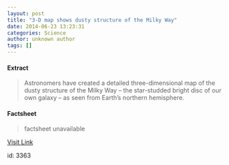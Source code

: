 ```yaml
---
layout: post
title: "3-D map shows dusty structure of the Milky Way"
date: 2014-06-23 13:23:31
categories: Science
author: unknown author
tags: []
---
```



#### Extract
>Astronomers have created a detailed three-dimensional map of the dusty structure of the Milky Way – the star-studded bright disc of our own galaxy – as seen from Earth’s northern hemisphere.

#### Factsheet
>factsheet unavailable

[Visit Link](http://feeds.sciencedaily.com/~r/sciencedaily/~3/lJgbkmcx8QA/140623092331.htm)

id:    3363
